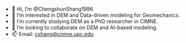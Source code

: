 - 👋 Hi, I’m @ChengshunShang1996
- 👀 I’m interested in DEM and Data-driven modeling for Geomechanics.
- 🌱 I’m currently studying DEM as a PhD researcher in CIMNE.
- 💞️ I’m looking to collaborate on DEM and AI-based modeling.
- 📫 Email: cshang@cimne.upc.edu

<!---
ChengshunShang1996/ChengshunShang1996 is a ✨ special ✨ repository because its `README.md` (this file) appears on your GitHub profile.
You can click the Preview link to take a look at your changes.
--->
